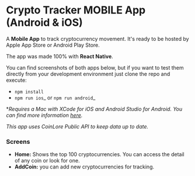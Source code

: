 # Crypto Tracker MOBILE App (Android & iOS)

A **Mobile App** to track cryptocurrency movement. It's ready to be hosted by Apple App Store or Android Play Store.

The app was made 100% with **React Native**.

You can find screenshots of both apps below, but if you want to test them directly from your development environment just clone the repo and execute:

- `npm install`
- `npm run ios`_ or `npm run android`_

\*_Requires a Mac with XCode for iOS and Android Studio for Android. You can find more information [here](https://reactnative.dev/docs/environment-setup)._

_This app uses CoinLore Public API to keep data up to date._

### Screens

- **Home:** Shows the top 100 cryptocurrencies. You can access the detail of any coin or look for one.
- **AddCoin:** you can add new cryptocurrencies for tracking.
